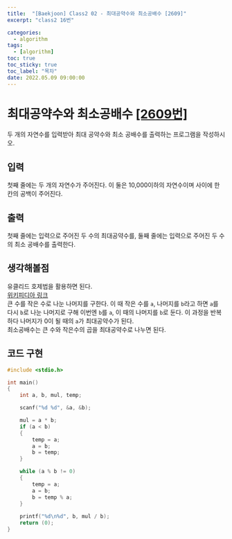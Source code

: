 ```yaml
---
title:  "[Baekjoon] Class2 02 - 최대공약수와 최소공배수 [2609]"
excerpt: "class2 16번"

categories:
  - algorithm
tags:
  - [algorithm]
toc: true
toc_sticky: true
toc_label: "목차"
date: 2022.05.09 09:00:00
---
```


# 최대공약수와 최소공배수 [[2609번]](https://www.acmicpc.net/problem/2609)
두 개의 자연수를 입력받아 최대 공약수와 최소 공배수를 출력하는 프로그램을 작성하시오.    

## 입력
첫째 줄에는 두 개의 자연수가 주어진다. 이 둘은 10,000이하의 자연수이며 사이에 한 칸의 공백이 주어진다.    

## 출력
첫째 줄에는 입력으로 주어진 두 수의 최대공약수를, 둘째 줄에는 입력으로 주어진 두 수의 최소 공배수를 출력한다.    

## 생각해볼점
유클리드 호제법을 활용하면 된다.    
[위키피디아 링크](https://ko.wikipedia.org/wiki/%EC%9C%A0%ED%81%B4%EB%A6%AC%EB%93%9C_%ED%98%B8%EC%A0%9C%EB%B2%95)    
큰 수를 작은 수로 나눈 나머지를 구한다. 이 때 작은 수를 `a`, 나머지를 `b`라고 하면 `a`를 다시 `b`로 나눈 나머지로 구해 이번엔 `b`를 `a`, 이 때의 나머지를 `b`로 둔다. 이 과정을 반복하다 나머지가 0이 될 때의 `a`가 최대공약수가 된다.    
최소공배수는 큰 수와 작은수의 곱을 최대공약수로 나누면 된다.    

## 코드 구현
```c
#include <stdio.h>

int main()
{
	int	a, b, mul, temp;

	scanf("%d %d", &a, &b);

	mul = a * b;
	if (a < b)
	{	
		temp = a;
		a = b;
		b = temp;
	}

	while (a % b != 0)
	{	
		temp = a;
		a = b;
		b = temp % a;
	}
	
	printf("%d\n%d", b, mul / b);
	return (0);
}
```
